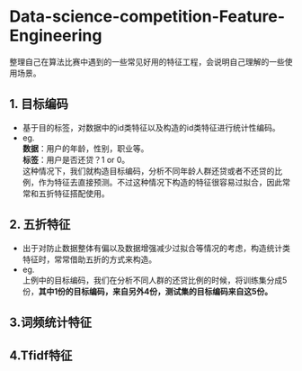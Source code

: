 # Data-science-competition-Feature-Engineering
整理自己在算法比赛中遇到的一些常见好用的特征工程，会说明自己理解的一些使用场景。
## 1. 目标编码
* 基于目的标签，对数据中的id类特征以及构造的id类特征进行统计性编码。
* eg.\
    **数据**：用户的年龄，性别，职业等。\
    **标签**：用户是否还贷？1 or 0。\
    这种情况下，我们就构造目标编码，分析不同年龄人群还贷或者不还贷的比例，作为特征去直接预测。不过这种情况下构造的特征很容易过拟合，因此常常和五折特征搭配使用。
## 2. 五折特征
* 出于对防止数据整体有偏以及数据增强减少过拟合等情况的考虑，构造统计类特征时，常常借助五折的方式来构造。
* eg.\
    上例中的目标编码，我们在分析不同人群的还贷比例的时候，将训练集分成5份，**其中1份的目标编码，来自另外4份，测试集的目标编码来自这5份。**
## 3.词频统计特征

## 4.Tfidf特征